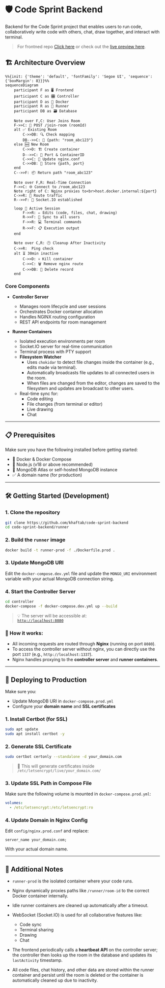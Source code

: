 # 🛡️ Code Sprint Backend

Backend for the Code Sprint project that enables users to run code, collaboratively write code with others, chat, draw together, and interact with terminal.

> For frontned repo [Click here](https://github.com/khaftab/code-sprint-frontend) or check out the [live preview here](https://code-sprint.khaftab.me).

## 🏗️ Architecture Overview

```mermaid
%%{init: {'theme': 'default', 'fontFamily': 'Segoe UI', 'sequence': {'boxMargin': 8}}}%%
sequenceDiagram
    participant F as 🖥️ Frontend
    participant C as 🎛️ Controller
    participant D as 🐳 Docker
    participant R as 🚀 Runner
    participant DB as 🗃️ Database

    Note over F,C: User Joins Room
    F->>C: 📨 POST /join-room (roomId)
    alt ✅ Existing Room
        C->>DB: 🔍 Check mapping
        DB-->>C: 📌 {path: "room_abc123"}
    else 🆕 New Room
        C->>D: 🏗️ Create container
        D-->>C: 🔗 Port & ContainerID
        C->>C: 📝 Update nginx.conf
        C->>DB: 💾 Store {path, port}
    end
    C-->>F: 📦 Return path "room_abc123"

    Note over F,R: Real-Time Connection
    F->>C: 🌐 Connect to /room_abc123
    Note right of C: Nginx proxies to<br>host.docker.internal:${port}
    C->>R: 🔀 Route traffic
    R-->>F: 🤝 Socket.IO established

    loop 🔄 Active Session
        F->>R: ✏️ Edits (code, files, chat, drawing)
        R->>F: 📢 Sync to all users
        F->>R: 💻 Terminal commands
        R->>F: 📋 Execution output
    end

    Note over C,R: 🕒 Cleanup After Inactivity
    C->>R:  Ping check
    alt ⏳ 30min inactive
        C->>D: 💀 Kill container
        C->>C: 🗑️ Remove nginx route
        C->>DB: 🧹 Delete record
    end
```

### Core Components

- **Controller Server**

  - Manages room lifecycle and user sessions
  - Orchestrates Docker container allocation
  - Handles NGINX routing configuration
  - REST API endpoints for room management

- **Runner Containers**
  - Isolated execution environments per room
  - Socket.IO server for real-time communication
  - Terminal process with PTY support
  - **Filesystem Watcher**
    - Uses `chokidar` to detect file changes inside the container (e.g., edits made via terminal).
    - Automatically broadcasts file updates to all connected users in the room.
    - When files are changed from the editor, changes are saved to the filesystem and updates are broadcast to other users.
  - Real-time sync for:
    - Code editing
    - File changes (from terminal or editor)
    - Live drawing
    - Chat

---

## 📋 Prerequisites

Make sure you have the following installed before getting started:

- 🐳 Docker & Docker Compose
- 🧰 Node.js (v18 or above recommended)
- 🍃 MongoDB Atlas or self-hosted MongoDB instance
- ✅ A domain name (for production)

---

## 🛠️ Getting Started (Development)

### 1. Clone the repository

```bash
git clone https://github.com/khaftab/code-sprint-backend
cd code-sprint-backend/runner
```

### 2. Build the `runner` image

```bash
docker build -t runner-prod -f ./Dockerfile.prod .
```

### 3. Update MongoDB URI

Edit the `docker-compose.dev.yml` file and update the `MONGO_URI` environment variable with your actual MongoDB connection string.

### 4. Start the Controller Server

```bash
cd controller
docker-compose -f docker-compose.dev.yml up --build
```

> 💡 The server will be accessible at:  
> [`http://localhost:8080`](http://localhost:8080)

### 🔁 How it works:

- All incoming requests are routed through **Nginx** (running on port `8080`).
- To access the controller server without nginx, you can directly use the port `1337` (e.g., `http://localhost:1337`).
- Nginx handles proxying to the **controller server** and **runner containers**.

---

## 🚀 Deploying to Production

Make sure you:

- Update MongoDB URI in `docker-compose.prod.yml`
- Configure your **domain name** and **SSL certificates**

### 1. Install Certbot (for SSL)

```bash
sudo apt update
sudo apt install certbot -y
```

### 2. Generate SSL Certificate

```bash
sudo certbot certonly --standalone -d your_domain.com
```

> 📁 This will generate certificates inside `/etc/letsencrypt/live/your_domain.com/`

### 3. Update SSL Path in Compose File

Make sure the following volume is mounted in `docker-compose.prod.yml`:

```yaml
volumes:
  - /etc/letsencrypt:/etc/letsencrypt:ro
```

### 4. Update Domain in Nginx Config

Edit `config/nginx.prod.conf` and replace:

```nginx
server_name your_domain.com;
```

With your actual domain name.

---

## 📎 Additional Notes

- `runner-prod` is the isolated container where your code runs.
- Nginx dynamically proxies paths like `/runner/room-id` to the correct Docker container internally.
- Idle runner containers are cleaned up automatically after a timeout.
- WebSocket (Socket.IO) is used for all collaborative features like:

  - Code sync
  - Terminal sharing
  - Drawing
  - Chat

- The frontend periodically calls a **heartbeat API** on the controller server; the controller then looks up the room in the database and updates its `lastActivity` timestamp.
- All code files, chat history, and other data are stored within the runner container and persist until the room is deleted or the container is automatically cleaned up due to inactivity.
